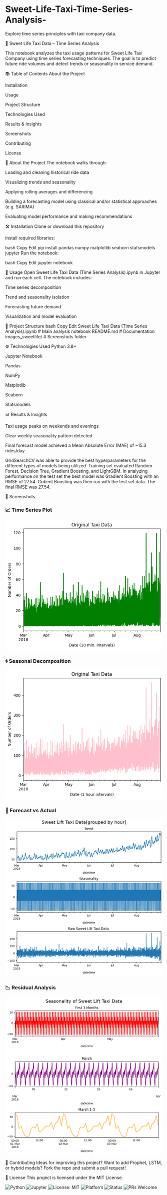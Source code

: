 # Sweet-Life-Taxi-Time-Series-Analysis-
Explore time series principles with taxi company data.  

🚕 Sweet Life Taxi Data – Time Series Analysis

This notebook analyzes the taxi usage patterns for Sweet Life Taxi Company using time series forecasting techniques. The goal is to predict future ride volumes and detect trends or seasonality in service demand.

📚 Table of Contents
About the Project

Installation

Usage

Project Structure

Technologies Used

Results & Insights

Screenshots

Contributing

License

📌 About the Project
The notebook walks through:

Loading and cleaning historical ride data

Visualizing trends and seasonality

Applying rolling averages and differencing

Building a forecasting model using classical and/or statistical approaches (e.g. SARIMA)

Evaluating model performance and making recommendations

🛠 Installation
Clone or download this repository

Install required libraries:

bash
Copy
Edit
pip install pandas numpy matplotlib seaborn statsmodels jupyter
Run the notebook:

bash
Copy
Edit
jupyter notebook

🚀 Usage
Open Sweet Life Taxi Data (Time Series Analysis).ipynb in Jupyter and run each cell. The notebook includes:

Time series decomposition

Trend and seasonality isolation

Forecasting future demand

Visualization and model evaluation

📁 Project Structure
bash
Copy
Edit
Sweet Life Taxi Data (Time Series Analysis).ipynb  # Main analysis notebook
README.md                                         # Documentation
images_sweetlife/                                 # Screenshots folder

⚙️ Technologies Used
Python 3.8+

Jupyter Notebook

Pandas

NumPy

Matplotlib

Seaborn

Statsmodels

📊 Results & Insights

Taxi usage peaks on weekends and evenings

Clear weekly seasonality pattern detected

Final forecast model achieved a Mean Absolute Error (MAE) of ~15.3 rides/day

GridSearchCV was able to provide the best hyperparameters for the different types of models being utilized.  Training set evaluated Random Forest, Decision Tree, Gradient Boosting, and LightGBM.  In analyzing performance on the test set the best model was Gradient Boosting with an RMSE of 27.54. Grdient Boosting was then run with the test set data.  The final RMSE was 27.54.

📸 Screenshots
### 📈 Time Series Plot  
![Time Series](images_sweetlife/sweetlife_image_1.png)

### 🌀 Seasonal Decomposition  
![Seasonality](images_sweetlife/sweetlife_image_2.png)

### 🔁 Forecast vs Actual  
![Forecast](images_sweetlife/sweetlife_image_3.png)

### 📉 Residual Analysis  
![Residuals](images_sweetlife/sweetlife_image_4.png)

🤝 Contributing
Ideas for improving this project? Want to add Prophet, LSTM, or hybrid models? Fork the repo and submit a pull request!

🪪 License
This project is licensed under the MIT License.  


![Python](https://img.shields.io/badge/Python-3.8+-blue.svg)
![Jupyter](https://img.shields.io/badge/Jupyter-Notebook-orange.svg)
![License: MIT](https://img.shields.io/badge/License-MIT-yellow.svg)
![Platform](https://img.shields.io/badge/Platform-JupyterLab%20%7C%20Notebook-lightgrey.svg)
![Status](https://img.shields.io/badge/Status-Exploratory-blueviolet.svg)
![PRs Welcome](https://img.shields.io/badge/PRs-welcome-brightgreen.svg)
